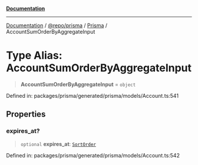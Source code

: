 [**Documentation**](../../../../../README.md)

***

[Documentation](../../../../../README.md) / [@repo/prisma](../../../README.md) / [Prisma](../README.md) / AccountSumOrderByAggregateInput

# Type Alias: AccountSumOrderByAggregateInput

> **AccountSumOrderByAggregateInput** = `object`

Defined in: packages/prisma/generated/prisma/models/Account.ts:541

## Properties

### expires\_at?

> `optional` **expires\_at**: [`SortOrder`](SortOrder.md)

Defined in: packages/prisma/generated/prisma/models/Account.ts:542
